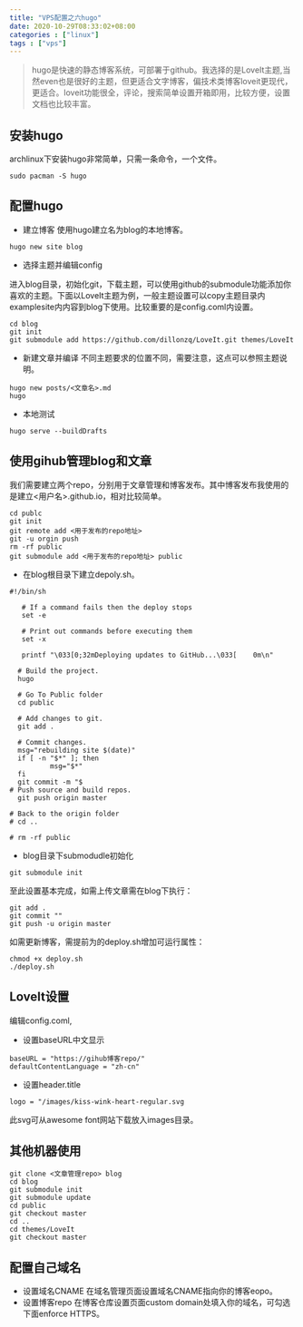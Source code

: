```yaml
---
title: "VPS配置之六hugo"
date: 2020-10-29T08:33:02+08:00
categories : ["linux"]
tags : ["vps"]
---
```

>hugo是快速的静态博客系统，可部署于github。我选择的是LoveIt主题,当然even也是很好的主题，但更适合文字博客，偏技术类博客loveit更现代，更适合。loveit功能很全，评论，搜索简单设置开箱即用，比较方便，设置文档也比较丰富。

## 安装hugo
archlinux下安装hugo非常简单，只需一条命令，一个文件。
```
sudo pacman -S hugo
```
## 配置hugo
* 建立博客
使用hugo建立名为blog的本地博客。
```
hugo new site blog
```
* 选择主题并编辑config

进入blog目录，初始化git，下载主题，可以使用github的submodule功能添加你喜欢的主题。下面以LoveIt主题为例，一般主题设置可以copy主题目录内 examplesite内内容到blog下使用。比较重要的是config.coml内设置。
```
cd blog
git init
git submodule add https://github.com/dillonzq/LoveIt.git themes/LoveIt
```
* 新建文章并编译
不同主题要求的位置不同，需要注意，这点可以参照主题说明。
```
hugo new posts/<文章名>.md
hugo
```
* 本地测试
```
hugo serve --buildDrafts
```
## 使用gihub管理blog和文章

我们需要建立两个repo，分别用于文章管理和博客发布。其中博客发布我使用的是建立<用户名>.github.io，相对比较简单。
```
cd publc
git init
git remote add <用于发布的repo地址>
git -u orgin push
rm -rf public
git submodule add <用于发布的repo地址> public
```

* 在blog根目录下建立depoly.sh。
```
#!/bin/sh
   
   # If a command fails then the deploy stops
   set -e
   
   # Print out commands before executing them
   set -x
   
   printf "\033[0;32mDeploying updates to GitHub...\033[    0m\n"
  
  # Build the project.
  hugo
  
  # Go To Public folder
  cd public
  
  # Add changes to git.
  git add .
  
  # Commit changes.
  msg="rebuilding site $(date)"
  if [ -n "$*" ]; then
          msg="$*"
  fi
  git commit -m "$
# Push source and build repos.
  git push origin master
   
# Back to the origin folder
# cd ..
 
# rm -rf public
``` 
* blog目录下submodudle初始化
```
git submodule init                                
```

至此设置基本完成，如需上传文章需在blog下执行：
```
git add .
git commit ""
git push -u origin master
```
如需更新博客，需提前为的deploy.sh增加可运行属性：
```
chmod +x deploy.sh
./deploy.sh
```
## LoveIt设置
编辑config.coml,

* 设置baseURL中文显示
```
baseURL = "https://gihub博客repo/"
defaultContentLanguage = "zh-cn"
```
* 设置header.title
```
logo = "/images/kiss-wink-heart-regular.svg
```
 此svg可从awesome font网站下载放入images目录。

## 其他机器使用
```
git clone <文章管理repo> blog
cd blog
git submodule init
git submodule update
cd public
git checkout master
cd ..
cd themes/LoveIt
git checkout master 
```
## 配置自己域名
* 设置域名CNAME
在域名管理页面设置域名CNAME指向你的博客eopo。
* 设置博客repo
在博客仓库设置页面custom domain处填入你的域名，可勾选下面enforce HTTPS。
